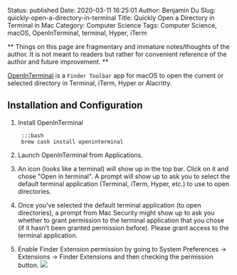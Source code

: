 Status: published
Date: 2020-03-11 16:25:01
Author: Benjamin Du
Slug: quickly-open-a-directory-in-terminal
Title: Quickly Open a Directory in Terminal in Mac
Category: Computer Science
Tags: Computer Science, macOS, OpenInTerminal, terminal, Hyper, iTerm

**
Things on this page are fragmentary and immature notes/thoughts of the author.
It is not meant to readers but rather for convenient reference of the author and future improvement.
**


[OpenInTerminal](https://github.com/Ji4n1ng/OpenInTerminal)
is a `Finder Toolbar` app for macOS 
to open the current or selected directory in Terminal, iTerm, Hyper or Alacritty.

## Installation and Configuration

1. Install OpenInTerminal

        :::bash
        brew cask install openinterminal

2. Launch OpenInTerminal from Applications.

3. An icon (looks like a terminal) will show up in the top bar. 
    Click on it and chose "Open in terminal". 
    A prompt will show up to ask you 
    to select the default terminal application (Terminal, iTerm, Hyper, etc.)
    to use to open directories.

4. Once you've selected the default terminal application (to open directories), 
    a prompt from Mac Security might show up 
    to ask you whether to grant permission to the terminal application that you chose
    (if it hasn't been granted permission before). 
    Please grant access to the terminal application.

5. Enable Finder Extension permission 
    by going to System Preferences -> Extensions -> Finder Extensions 
    and then checking the permission button.
    ![](https://github.com/Ji4n1ng/OpenInTerminal/blob/master/Resources/screenshots/finder-extension-permission.png?raw=true)